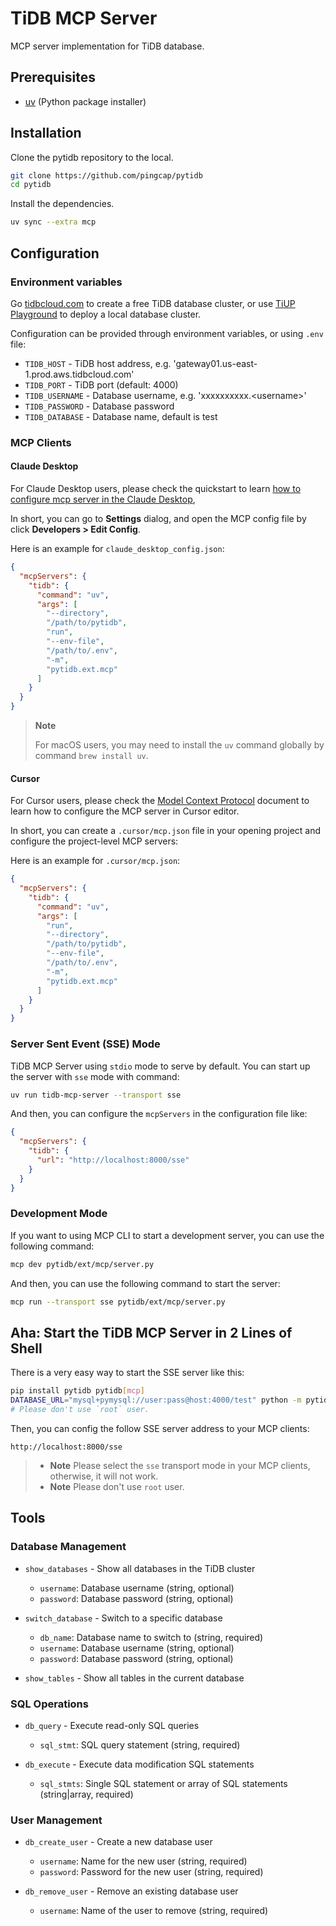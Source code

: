 # TiDB MCP Server

MCP server implementation for TiDB database.

## Prerequisites

- [uv](https://docs.astral.sh/uv/getting-started/installation/) (Python package installer)

## Installation

Clone the pytidb repository to the local.

```bash
git clone https://github.com/pingcap/pytidb
cd pytidb
```

Install the dependencies.

```bash
uv sync --extra mcp
```

## Configuration

### Environment variables

Go [tidbcloud.com](https://tidbcloud.com) to create a free TiDB database cluster, or use [TiUP Playground](https://docs.pingcap.com/tidb/stable/quick-start-with-tidb/#deploy-a-local-test-cluster) to deploy a local database cluster.

Configuration can be provided through environment variables, or using `.env` file:

- `TIDB_HOST` - TiDB host address, e.g. 'gateway01.us-east-1.prod.aws.tidbcloud.com'
- `TIDB_PORT` - TiDB port (default: 4000)
- `TIDB_USERNAME` - Database username, e.g.  'xxxxxxxxxx.\<username\>'
- `TIDB_PASSWORD` - Database password
- `TIDB_DATABASE` - Database name, default is test

### MCP Clients 

#### Claude Desktop

For Claude Desktop users, please check the quickstart to learn [how to configure mcp server in the Claude Desktop](https://modelcontextprotocol.io/quickstart/user),

In short, you can go to **Settings** dialog, and open the MCP config file by click **Developers > Edit Config**.

Here is an example for `claude_desktop_config.json`:

```json
{
  "mcpServers": {
    "tidb": {
      "command": "uv",
      "args": [
        "--directory",
        "/path/to/pytidb",
        "run",
        "--env-file",
        "/path/to/.env",
        "-m",
        "pytidb.ext.mcp"
      ]
    }
  }
}
```

> **Note**
>
> For macOS users, you may need to install the `uv` command globally by command `brew install uv`.

#### Cursor

For Cursor users, please check the [Model Context Protocol](https://docs.cursor.com/context/model-context-protocol#configuring-mcp-servers) document to learn how to configure the MCP server in Cursor editor.

In short, you can create a `.cursor/mcp.json` file in your opening project and configure the project-level MCP servers:

Here is an example for `.cursor/mcp.json`:

```json
{
  "mcpServers": {
    "tidb": {
      "command": "uv",
      "args": [
        "run",
        "--directory",
        "/path/to/pytidb",
        "--env-file",
        "/path/to/.env",
        "-m",
        "pytidb.ext.mcp"
      ]
    }
  }
}
```

### Server Sent Event (SSE) Mode

TiDB MCP Server using `stdio` mode to serve by default. You can start up the server with `sse` mode with command:

```bash
uv run tidb-mcp-server --transport sse
```

And then, you can configure the `mcpServers` in the configuration file like:

```json
{
  "mcpServers": {
    "tidb": {
      "url": "http://localhost:8000/sse"
    }
  }
}
```

### Development Mode

If you want to using MCP CLI to start a development server, you can use the following command:

```bash
mcp dev pytidb/ext/mcp/server.py
```

And then, you can use the following command to start the server:

```bash
mcp run --transport sse pytidb/ext/mcp/server.py
```


## Aha: Start the TiDB MCP Server in 2 Lines of Shell

There is a very easy way to start the SSE server like this:

```bash
pip install pytidb pytidb[mcp]
DATABASE_URL="mysql+pymysql://user:pass@host:4000/test" python -m pytidb.ext.mcp --transport=sse
# Please don't use `root` user.
```

Then, you can config the follow SSE server address to your MCP clients:

```text
http://localhost:8000/sse
```
> * **Note** Please select the `sse` transport mode in your MCP clients, otherwise, it will not work.
> * **Note** Please don't use `root` user.

## Tools

### Database Management

- `show_databases` - Show all databases in the TiDB cluster
  - `username`: Database username (string, optional)
  - `password`: Database password (string, optional)

- `switch_database` - Switch to a specific database
  - `db_name`: Database name to switch to (string, required)
  - `username`: Database username (string, optional)
  - `password`: Database password (string, optional)

- `show_tables` - Show all tables in the current database

### SQL Operations

- `db_query` - Execute read-only SQL queries
  - `sql_stmt`: SQL query statement (string, required)

- `db_execute` - Execute data modification SQL statements
  - `sql_stmts`: Single SQL statement or array of SQL statements (string|array, required)

### User Management

- `db_create_user` - Create a new database user
  - `username`: Name for the new user (string, required)
  - `password`: Password for the new user (string, required)

- `db_remove_user` - Remove an existing database user
  - `username`: Name of the user to remove (string, required)
